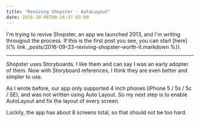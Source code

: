 ```yaml
---
title: "Reviving Shopster - AutoLayout"
date: 2016-10-06T09:24:37-03:00
---
```


I'm trying to revive Shopster, an app we launched 2013, and I'm writing througout the process. If this is the first post you see, you can start [here]({% link _posts/2016-09-23-reviving-shopster-worth-it.markdown %}).

---

Shopster uses Storyboards. I like them and can say I was an early adopter of them. Now with Storyboard references, I think they are even better and simpler to use.

As I wrote before, our app only supported 4 inch phones (iPhone 5 / 5s / 5c / SE), and was not written using Auto Layout. So my next step is to enable AutoLayout and fix the layout of every screen.

Luckily, the app has about 8 screens total, so that should not be too hard.
